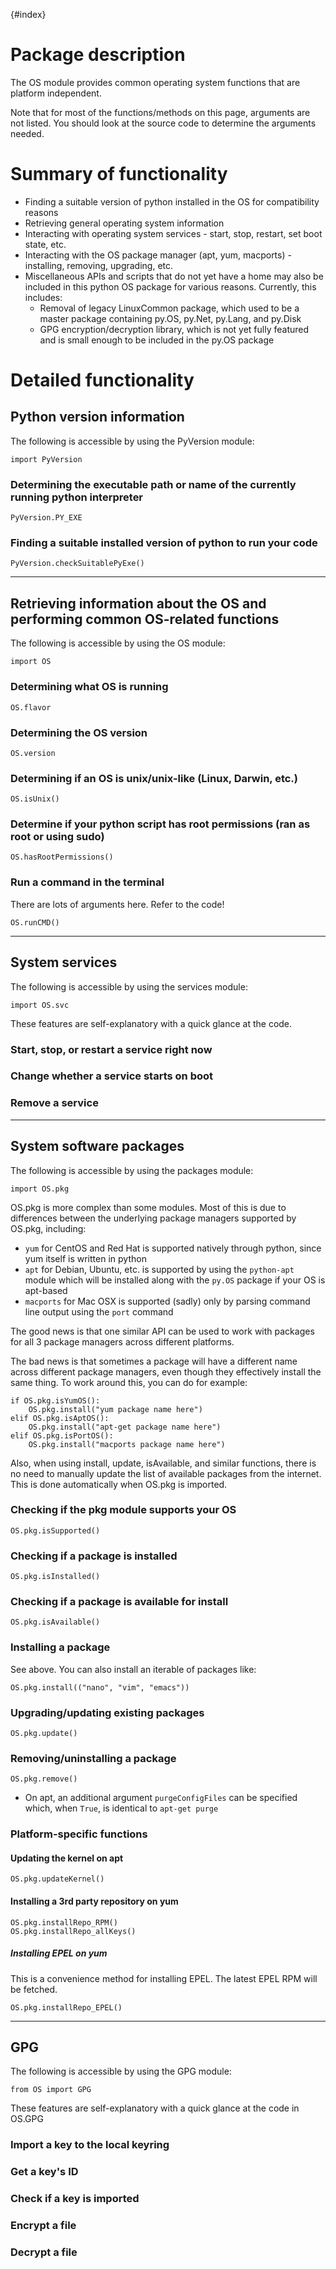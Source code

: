 {#index}

# Package description

The OS module provides common operating system functions that are platform independent.

Note that for most of the functions/methods on this page, arguments are not listed. You should look at the source code to determine the arguments needed.

# Summary of functionality

* Finding a suitable version of python installed in the OS for compatibility reasons
* Retrieving general operating system information
* Interacting with operating system services - start, stop, restart, set boot state, etc.
* Interacting with the OS package manager (apt, yum, macports) - installing, removing, upgrading, etc.
* Miscellaneous APIs and scripts that do not yet have a home may also be included in this python OS package for various reasons. Currently, this includes:
  * Removal of legacy LinuxCommon package, which used to be a master package containing py.OS, py.Net, py.Lang, and py.Disk
  * GPG encryption/decryption library, which is not yet fully featured and is small enough to be included in the py.OS package

# Detailed functionality

## Python version information

The following is accessible by using the PyVersion module:

	import PyVersion

### Determining the executable path or name of the currently running python interpreter

	PyVersion.PY_EXE

### Finding a suitable installed version of python to run your code

	PyVersion.checkSuitablePyExe()

---

## Retrieving information about the OS and performing common OS-related functions

The following is accessible by using the OS module:

	import OS

### Determining what OS is running

	OS.flavor

### Determining the OS version

	OS.version

### Determining if an OS is unix/unix-like (Linux, Darwin, etc.)

	OS.isUnix()

### Determine if your python script has root permissions (ran as root or using sudo)

	OS.hasRootPermissions()

### Run a command in the terminal

There are lots of arguments here. Refer to the code!

	OS.runCMD()

---

## System services

The following is accessible by using the services module:

	import OS.svc

These features are self-explanatory with a quick glance at the code.

### Start, stop, or restart a service right now
### Change whether a service starts on boot
### Remove a service	

---

## System software packages

The following is accessible by using the packages module:

	import OS.pkg

OS.pkg is more complex than some modules. Most of this is due to differences between the underlying package managers supported by OS.pkg, including:
- `yum` for CentOS and Red Hat is supported natively through python, since yum itself is written in python
- `apt` for Debian, Ubuntu, etc. is supported by using the `python-apt` module which will be installed along with the `py.OS` package if your OS is apt-based
- `macports` for Mac OSX is supported (sadly) only by parsing command line output using the `port` command

The good news is that one similar API can be used to work with packages for all 3 package managers across different platforms.

The bad news is that sometimes a package will have a different name across different package managers, even though they effectively install the same thing. To work around this, you can do for example:

	if OS.pkg.isYumOS():
		OS.pkg.install("yum package name here")
	elif OS.pkg.isAptOS():
		OS.pkg.install("apt-get package name here")
	elif OS.pkg.isPortOS():
		OS.pkg.install("macports package name here")

Also, when using install, update, isAvailable, and similar functions, there is no need to manually update the list of available packages from the internet. This is done automatically when OS.pkg is imported.

### Checking if the pkg module supports your OS

	OS.pkg.isSupported()

### Checking if a package is installed

	OS.pkg.isInstalled()

### Checking if a package is available for install

	OS.pkg.isAvailable()

### Installing a package

See above. You can also install an iterable of packages like:

	OS.pkg.install(("nano", "vim", "emacs"))

### Upgrading/updating existing packages

	OS.pkg.update()

### Removing/uninstalling a package

	OS.pkg.remove()

- On apt, an additional argument `purgeConfigFiles` can be specified which, when `True`, is identical to `apt-get purge`

### Platform-specific functions
#### Updating the kernel on apt

	OS.pkg.updateKernel()

#### Installing a 3rd party repository on yum

	OS.pkg.installRepo_RPM()
	OS.pkg.installRepo_allKeys()

##### Installing EPEL on yum

This is a convenience method for installing EPEL. The latest EPEL RPM will be fetched.

	OS.pkg.installRepo_EPEL()

---

## GPG

The following is accessible by using the GPG module:

	from OS import GPG

These features are self-explanatory with a quick glance at the code in OS.GPG

### Import a key to the local keyring

### Get a key's ID

### Check if a key is imported

### Encrypt a file

### Decrypt a file

